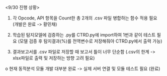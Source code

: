 <9/30 진행 상황>

1. 각 Opcode, API 항목을 Count한 총 2개의 .csv 파일 병합하는 함수 적용 필요 (개발은 완료 -> 황민채)

2. 학습된 탐지모델에 검증하는 .py를 CTRD.py에 import하여 1번과 같이 테스트 필요 (모델 검증 후 탐지결과(%)를 전역변수로 저장해줘야 CTRD.py에서 출력 가능)

3. 결과보고서를 .csv 파일로 저장할 때 보고서 틀이 너무 단순함 (.csv의 한계 -> xlsx파일로 출력 및 저장하는 방향 고려 필요)


o 현재 동적분석 모듈 개발 대부분 완료 -> 실제 서버 연결 및 모듈 테스트 필요 (완료)
